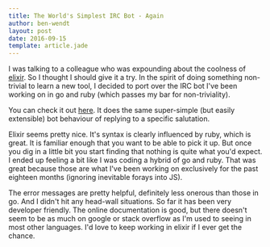 ```yaml
---
title: The World's Simplest IRC Bot - Again
author: ben-wendt
layout: post
date: 2016-09-15
template: article.jade
---
```


I was talking to a colleague who was expounding about the coolness of [elixir](http://elixir-lang.org/). So 
I thought I should give it a try. In the spirit of doing something non-trivial to learn a new tool,
I decided to port over the IRC bot I've been working on in go and ruby (which passes my bar for
non-triviality).

<span class="more"></span>

You can check it out [here](https://github.com/rbwendt/elixir-irc-bot). It does the same super-simple (but
easily extensible) bot behaviour of replying to a specific salutation.

Elixir seems pretty nice. It's syntax is clearly influenced by ruby, which is great. It
is familiar enough that you want to be able to pick it up. But once you dig in a little bit you start
finding that nothing is quite what you'd expect. I ended up feeling a bit like I was coding a hybrid
of go and ruby. That was great because those are what I've been working on exclusively for the past
eighteen months (ignoring inevitable forays into JS). 

The error messages are pretty helpful, definitely less onerous than those in go. And I didn't hit any head-wall situations. So far it has been very
developer friendly. The online documentation is good, but there doesn't seem to be as much on google or stack
overflow as I'm used to seeing in most other languages. I'd love to keep working in elixir if I ever get the
chance.

